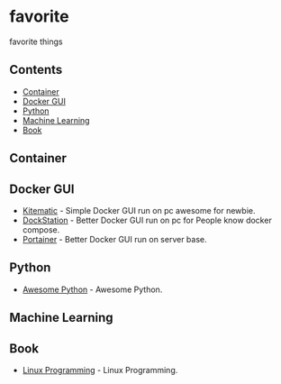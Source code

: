 # favorite
favorite things

## Contents

- [Container](#container)
- [Docker GUI](#dockergui)
- [Python](#python)
- [Machine Learning](#machinelearning)
- [Book](#book)

## Container

## Docker GUI
- [Kitematic](https://kitematic.com/) - Simple Docker GUI run on pc awesome for newbie.
- [DockStation](https://dockstation.io/) - Better Docker GUI run on pc for People know docker compose.
- [Portainer](https://portainer.io/) - Better Docker GUI run on server base.

## Python
- [Awesome Python](https://github.com/vinta/awesome-python) - Awesome Python.

## Machine Learning

## Book
- [Linux Programming](https://github.com/shihyu/Linux_Programming/tree/master/books) - Linux Programming.
